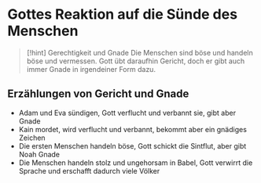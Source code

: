 # Gottes Reaktion auf die Sünde des Menschen

> [!hint] Gerechtigkeit und Gnade
> Die Menschen sind böse und handeln böse und vermessen. Gott übt daraufhin Gericht, doch er gibt auch immer Gnade in irgendeiner Form dazu.

## Erzählungen von Gericht und Gnade

- Adam und Eva sündigen, Gott verflucht und verbannt sie, gibt aber Gnade
- Kain mordet, wird verflucht und verbannt, bekommt aber ein gnädiges Zeichen
- Die ersten Menschen handeln böse, Gott schickt die Sintflut, aber gibt Noah Gnade
- Die Menschen handeln stolz und ungehorsam in Babel, Gott verwirrt die Sprache und erschafft dadurch viele Völker